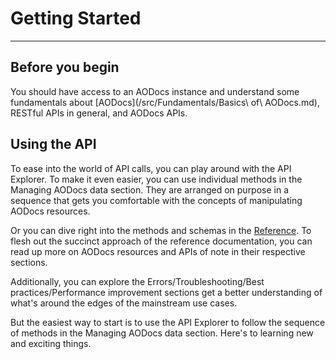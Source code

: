 # Getting Started
---

## Before you begin
You should have access to an AODocs instance and understand some fundamentals about [AODocs](/src/Fundamentals/Basics\ of\ AODocs.md), RESTful APIs in general, and AODocs APIs.

## Using the API

To ease into the world of API calls, you can play around with the API Explorer.  To make it even easier, you can use individual methods in the Managing AODocs data section.  They are arranged on purpose in a sequence that gets you comfortable with the concepts of manipulating AODocs resources.

Or you can dive right into the methods and schemas in the [Reference](https://api.aodocs-staging.com/docs/aodocs-staging.altirnao.com/1/overview).  To flesh out the succinct approach of the reference documentation, you can read up more on AODocs resources and APIs of note in their respective sections.

Additionally, you can explore the Errors/Troubleshooting/Best practices/Performance improvement sections get a better understanding of what's around the edges of the mainstream use cases.

But the easiest way to start is to use the API Explorer to follow the sequence of methods in the Managing AODocs data section.  Here's to learning new and exciting things.
